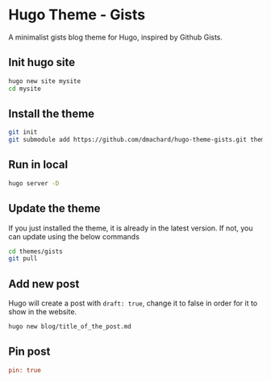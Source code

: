# Hugo Theme - Gists

A minimalist gists blog theme for Hugo, inspired by Github Gists.

## Init hugo site

```bash
hugo new site mysite
cd mysite
```

## Install the theme

```sh
git init
git submodule add https://github.com/dmachard/hugo-theme-gists.git themes/gists
```

## Run in local

```sh
hugo server -D
```

## Update the theme

If you just installed the theme, it is already in the latest version. If not, you can update using the below commands

```bash
cd themes/gists
git pull
```

## Add new post

Hugo will create a post with `draft: true`, change it to false in order for it to show in the website.

```sh
hugo new blog/title_of_the_post.md
```

## Pin post

```ini
pin: true
```

